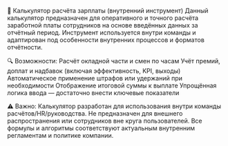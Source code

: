 🧮 Калькулятор расчёта зарплаты (внутренний инструмент)
Данный калькулятор предназначен для оперативного и точного расчёта заработной платы сотрудников на основе введённых данных за отчётный период. Инструмент используется внутри команды и адаптирован под особенности внутренних процессов и форматов отчётности.

🔍 Возможности:
Расчёт окладной части и смен по часам
Учёт премий, доплат и надбавок (включая эффективность, KPI, выходы)
Автоматическое применение штрафов или удержаний при необходимости
Отображение итоговой суммы к выплате
Упрощённая логика ввода — достаточно внести ключевые показатели

⚠️ Важно:
Калькулятор разработан для использования внутри команды расчётов/HR/руководства.
Не предназначен для внешнего распространения или сотрудников вне круга пользователей.
Все формулы и алгоритмы соответствуют актуальным внутренним регламентам и политике компании.
